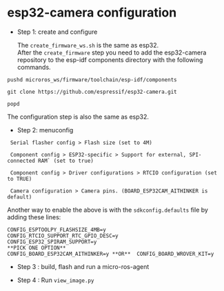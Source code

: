 # esp32-camera configuration

* Step 1: create and configure

  The `create_firmware_ws.sh` is the same as esp32.                                                                                                                   
  After the `create_firmware` step you need to add the esp32-camera repository to the esp-idf components directory with the following commands. 
 ```
 pushd microros_ws/firmware/toolchain/esp-idf/components
 
 git clone https://github.com/espressif/esp32-camera.git
 
 popd
 ```
  The configuration step is also the same as esp32.
* Step 2: menuconfig 
```
 Serial flasher config > Flash size (set to 4M) 
 
 Component config > ESP32-specific > Support for external, SPI-connected RAM` (set to true)
 
 Component config > Driver configurations > RTCIO configuration (set to TRUE)
 
 Camera configuration > Camera pins. (BOARD_ESP32CAM_AITHINKER is default)
 ```
 Another way to enable the above is with the `sdkconfig.defaults` file by adding these lines:
 ```
 CONFIG_ESPTOOLPY_FLASHSIZE_4MB=y
 CONFIG_RTCIO_SUPPORT_RTC_GPIO_DESC=y
 CONFIG_ESP32_SPIRAM_SUPPORT=y
 **PICK ONE OPTION**
 CONFIG_BOARD_ESP32CAM_AITHINKER=y **OR**  CONFIG_BOARD_WROVER_KIT=y
 ```
* Step 3 : build, flash and run a micro-ros-agent


* Step 4 : Run `view_image.py` 
